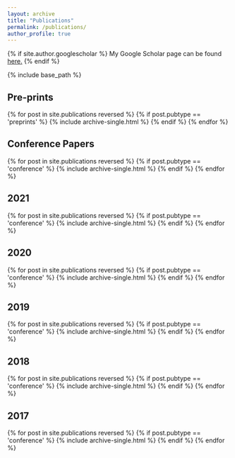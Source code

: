 ```yaml
---
layout: archive
title: "Publications"
permalink: /publications/
author_profile: true
---
```


{% if site.author.googlescholar %}
  My Google Scholar page can be found <u><a href="{{site.author.googlescholar}}">here</a>.</u>
{% endif %}

{% include base_path %}

<h2>Pre-prints</h2>
{% for post in site.publications reversed %}
  {% if post.pubtype == 'preprints' %}
      {% include archive-single.html %}
  {% endif %}
{% endfor %}

<h2>Conference Papers</h2>
{% for post in site.publications reversed %}
  {% if post.pubtype == 'conference' %}
      {% include archive-single.html %}
  {% endif %}
{% endfor %}


<h2>2021</h2>
{% for post in site.publications reversed %}
  {% if post.pubtype == 'conference' %}
      {% include archive-single.html %}
  {% endif %}
{% endfor %}

<h2>2020</h2>
{% for post in site.publications reversed %}
  {% if post.pubtype == 'conference' %}
      {% include archive-single.html %}
  {% endif %}
{% endfor %}

<h2>2019</h2>
{% for post in site.publications reversed %}
  {% if post.pubtype == 'conference' %}
      {% include archive-single.html %}
  {% endif %}
{% endfor %}


<h2>2018</h2>
{% for post in site.publications reversed %}
  {% if post.pubtype == 'conference' %}
      {% include archive-single.html %}
  {% endif %}
{% endfor %}


<h2>2017</h2>
{% for post in site.publications reversed %}
  {% if post.pubtype == 'conference' %}
      {% include archive-single.html %}
  {% endif %}
{% endfor %}